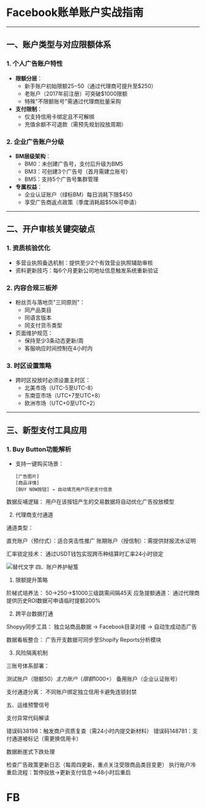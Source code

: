 # Facebook账单账户实战指南

---

## 一、账户类型与对应限额体系
### 1. **个人广告账户特性**  
- **限额分层**：  
  - 新手账户初始限额$25-$50（通过代理商可提升至$250）  
  - 老账户（2017年前注册）可突破$1000限额  
  - 特殊"不限额账号"需通过代理商批量采购  
- **支付限制**：  
  - 仅支持信用卡绑定且不可解绑  
  - 充值余额不可退款（需预先规划投放周期）

### 2. **企业广告账户分级**  
- **BM层级架构**：  
  - BM0：未创建广告号，支付后升级为BM5  
  - BM3：可创建3个广告号（首月需建立账号）  
  - BM5：支持5个广告号集群管理  
- **专属权益**：  
  - 企业认证账户（绿标BM）每日消耗下限$450  
  - 享受广告商返点政策（季度消耗超$50k可申请）

---

## 二、开户审核关键突破点
### 1. **资质核验优化**  
- 多营业执照备选机制：提供至少2个有效营业执照辅助审核  
- 资料更新技巧：每6个月更新公司地址信息触发系统重新验证  

### 2. **内容合规三板斧**  
- 粉丝页与落地页"三同原则"：  
  - 同产品类目  
  - 同语言版本  
  - 同支付货币类型  
- 页面维护规范：  
  - 保持至少3条动态更新/周  
  - 客服响应时间控制在4小时内  

### 3. **时区设置策略**  
- 跨时区投放时必须设置主时区：  
  - 北美市场（UTC-5至UTC-8）  
  - 东南亚市场（UTC+7至UTC+8）  
  - 欧洲市场（UTC+0至UTC+2）  

---

## 三、新型支付工具应用  
### 1. **Buy Button功能解析**  
- 支持一键购买场景：  
  ```示例
  [广告图片]
  [商品详情]
  [BUY NOW按钮] → 自动填充用户历史支付信息

数据反哺逻辑：
用户在该按钮产生的交易数据将自动优化广告投放模型

2. 代理商支付通道

通道类型：

直充账户（预付式）：适合突击性推广
账期账户（授信制）：需提供财报流水证明


汇率锁定技术：
通过USDT钱包实现跨币种结算时汇率24小时锁定


![替代文字](微信图片_20250331131736.jpg)
四、账户养护秘笈
1. 限额提升策略

阶梯式培养法：
$50→$250→$1000三级跳需间隔45天
应急提额通道：
通过代理商提供历史ROI数据可申请临时提额200%

2. 跨平台数据打通

Shopyy同步工具：
<TEXT>独立站商品数据 → Facebook目录对接 → 自动生成动态广告

数据看板整合：
广告开支数据可同步至Shopify Reports分析模块

3. 风险隔离机制

三账号体系部署：

测试账户（限额$50）
主力账户（限额$1000+）
备用账户（企业认证账号）


支付通道分离：
不同账户绑定独立信用卡避免连锁封禁


五、运维预警信号


支付异常代码解读

错误码38198：触发商户资质复查（需24小时内提交新材料）
错误码148781：支付通道被标记（需更换信用卡）



数据断崖式下跌处理

检查广告政策更新日志（每周四更新，重点关注受限商品类目变更）
执行账户冷重启流程：暂停投放→更新支付信息→48小时后重启
# FB
